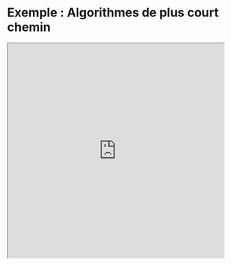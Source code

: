 # Exemple : Algorithmes de plus court chemin
<iframe src=https://mozilla.github.io/pdf.js/web/viewer.html?file=https://raw.githubusercontent.com/fortierq/cours/main/algo/prog_dyn/cours/sp.pdf#zoom=page-fit&pagemode=none height=500 width=100% allowfullscreen></iframe>